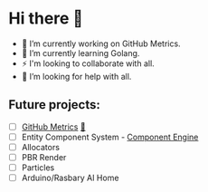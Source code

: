 # Hi there 👋
- 🔭 I’m currently working on GitHub Metrics.
- 🌱 I’m currently learning Golang.
- ⚡ I'm looking to collaborate with all.
- 🤔 I’m looking for help with all.
## Future projects:
- [ ] [GitHub Metrics](https://github.com/deadbit-dev/deadbit-dev.github.io) [👀](https://deadbit-dev.github.io/)
- [ ] Entity Component System - [Component Engine](https://github.com/deadbit-dev/ecs-engine) 
- [ ] Allocators
- [ ] PBR Render
- [ ] Particles
- [ ] Arduino/Rasbary AI Home
